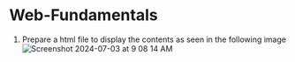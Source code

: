# Web-Fundamentals
1.  Prepare a html file to display the contents as seen in the following image
![Screenshot 2024-07-03 at 9 08 14 AM](https://github.com/Harshinisrini1910/Web-Fundamentals/assets/161415847/62b3ec34-839c-4074-a8f5-2f9257ad79b8)
